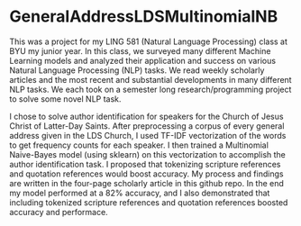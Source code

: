 # GeneralAddressLDSMultinomialNB

This was a project for my LING 581 (Natural Language Processing) class at BYU my junior year.
In this class, we surveyed many different Machine Learning models and analyzed their application and success on various Natural Language Processing (NLP) tasks.
We read weekly scholarly articles and the most recent and substantial developments in many different NLP tasks.
We each took on a semester long research/programming project to solve some novel NLP task.

I chose to solve author identification for speakers for the Church of Jesus Christ of Latter-Day Saints. 
After preprocessing a corpus of every general address given in the LDS Church, I used TF-IDF vectorization of the words to get frequency counts for each speaker.
I then trained a Multinomial Naive-Bayes model (using sklearn) on this vectorization to accomplish the author identification task.
I proposed that tokenizing scripture references and quotation references would boost accuracy.
My process and findings are written in the four-page scholarly article in this github repo.
In the end my model performed at a 82% accuracy, and I also demonstrated that including tokenized scripture references and quotation references boosted accuracy and performace.
